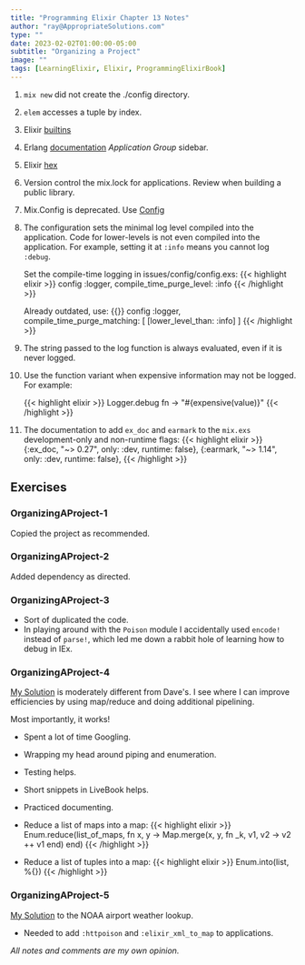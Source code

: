 ```yaml
---
title: "Programming Elixir Chapter 13 Notes"
author: "ray@AppropriateSolutions.com"
type: ""
date: 2023-02-02T01:00:00-05:00
subtitle: "Organizing a Project"
image: ""
tags: [LearningElixir, Elixir, ProgrammingElixirBook]
---
```




1. `mix new` did not create the ./config directory.

1. `elem` accesses a tuple by index.

1. Elixir [builtins](http://elixir-lang.org/docs.html)
1. Erlang [documentation](http://erlang.org/doc/) _Application Group_ sidebar.
1. Elixir [hex](https://hex.pm)

1. Version control the mix.lock for applications. Review when building a public library.

1. Mix.Config is deprecated. Use [Config](https://hexdocs.pm/elixir/1.14.3/Config.html)

1. The configuration sets the minimal log level compiled into the application.
   Code for lower-levels is not even compiled into the application.
   For example, setting it at `:info` means you cannot log `:debug`.

   Set the compile-time logging in issues/config/config.exs:
   {{< highlight elixir >}}
   config :logger,
      compile_time_purge_level: :info
   {{< /highlight >}}

   Already outdated, use:
   {{<highlight elixir >}}
   config :logger,
     compile_time_purge_matching: [
       [lower_level_than: :info]
     ]
   {{< /highlight >}}

1. The string passed to the log function is always evaluated, even if it is never logged.

1. Use the function variant when expensive information may not be logged.
   For example:

   {{< highlight elixir >}}
   Logger.debug fn -> "#{expensive(value)}"
   {{< /highlight >}}

1. The documentation to add `ex_doc` and `earmark` to the `mix.exs` development-only and non-runtime flags:
    {{< highlight elixir >}}
    {:ex_doc, "~> 0.27", only: :dev, runtime: false},
    {:earmark, "~> 1.14", only: :dev, runtime: false},
    {{< /highlight >}}

## Exercises

### OrganizingAProject-1
Copied the project as recommended.

### OrganizingAProject-2
Added dependency as directed.

### OrganizingAProject-3
- Sort of duplicated the code.
- In playing around with the `Poison` module I accidentally used `encode!` instead of `parse!`,
which led me down a rabbit hole of learning how to debug in IEx.

### OrganizingAProject-4
[My Solution](https://github.com/rgacote/ProgrammingElixirExercises/tree/OrganizingAProject-4/issues)
is moderately different from Dave's.
I see where I can improve efficiencies by using map/reduce and doing additional pipelining.

Most importantly, it works!

- Spent a lot of time Googling.
- Wrapping my head around piping and enumeration.
- Testing helps.
- Short snippets in LiveBook helps.
- Practiced documenting.

- Reduce a list of maps into a map:
  {{< highlight elixir >}}
  Enum.reduce(list_of_maps, fn x, y ->
    Map.merge(x, y, fn _k, v1, v2 -> v2 ++ v1 end)
  end)
  {{< /highlight >}}

- Reduce a list of tuples into a map:
  {{< highlight elixir >}}
  Enum.into(list, %{})
  {{< /highlight >}}

### OrganizingAProject-5
[My Solution](https://github.com/rgacote/ProgrammingElixirExercises/tree/main/noaa)
to the NOAA airport weather lookup.

- Needed to add `:httpoison` and `:elixir_xml_to_map` to applications.

_All notes and comments are my own opinion._
